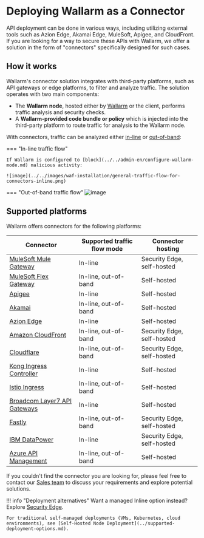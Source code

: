 # Deploying Wallarm as a Connector

API deployment can be done in various ways, including utilizing external tools such as Azion Edge, Akamai Edge, MuleSoft, Apigee, and CloudFront. If you are looking for a way to secure these APIs with Wallarm, we offer a solution in the form of "connectors" specifically designed for such cases.

## How it works

Wallarm's connector solution integrates with third-party platforms, such as API gateways or edge platforms, to filter and analyze traffic. The solution operates with two main components:

* The **Wallarm node**, hosted either by [Wallarm](../security-edge/se-connector.md) or the client, performs traffic analysis and security checks.
* A **Wallarm-provided code bundle or policy** which is injected into the third-party platform to route traffic for analysis to the Wallarm node.

With connectors, traffic can be analyzed either [in-line](../inline/overview.md) or [out-of-band](../oob/overview.md):

=== "In-line traffic flow"

    If Wallarm is configured to [block](../../admin-en/configure-wallarm-mode.md) malicious activity:

    ![image](../../images/waf-installation/general-traffic-flow-for-connectors-inline.png)
=== "Out-of-band traffic flow"
    ![image](../../images/waf-installation/general-traffic-flow-for-connectors-oob.png)

## Supported platforms

Wallarm offers connectors for the following platforms:

| Connector | Supported traffic flow mode | Connector hosting |
| --- | ---- | ---- |
| [MuleSoft Mule Gateway](mulesoft.md) | In-line | Security Edge, self-hosted |
| [MuleSoft Flex Gateway](mulesoft-flex.md) | In-line, out-of-band | Self-hosted |
| [Apigee](apigee.md) | In-line |Self-hosted |
| [Akamai](akamai-edgeworkers.md) | In-line, out-of-band |Self-hosted |
| [Azion Edge](azion-edge.md) | In-line |Self-hosted |
| [Amazon CloudFront](aws-lambda.md) | In-line, out-of-band | Security Edge, self-hosted |
| [Cloudflare](cloudflare.md) | In-line, out-of-band | Security Edge, self-hosted |
| [Kong Ingress Controller](kong-api-gateway.md) | In-line | Self-hosted |
| [Istio Ingress](istio.md) | In-line, out-of-band | Self-hosted |
| [Broadcom Layer7 API Gateways](layer7-api-gateway.md) | In-line | Self-hosted |
| [Fastly](fastly.md) | In-line, out-of-band | Security Edge, self-hosted |
| [IBM DataPower](ibm-api-connect.md) | In-line | Security Edge, self-hosted |
| [Azure API Management](azure-api-management.md) | In-line, out-of-band | Self-hosted |

If you couldn't find the connector you are looking for, please feel free to contact our [Sales team](mailto:sales@wallarm.com) to discuss your requirements and explore potential solutions.

!!! info "Deployment alternatives"
    Want a managed Inline option instead? Explore [Security Edge](../security-edge/overview.md).

    For traditional self-managed deployments (VMs, Kubernetes, cloud environments), see [Self-Hosted Node Deployment](../supported-deployment-options.md).
